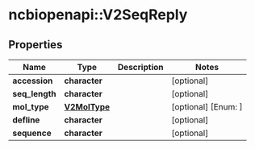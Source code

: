 # ncbiopenapi::V2SeqReply


## Properties
Name | Type | Description | Notes
------------ | ------------- | ------------- | -------------
**accession** | **character** |  | [optional] 
**seq_length** | **character** |  | [optional] 
**mol_type** | [**V2MolType**](v2MolType.md) |  | [optional] [Enum: ] 
**defline** | **character** |  | [optional] 
**sequence** | **character** |  | [optional] 


